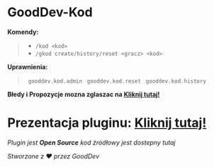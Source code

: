 # GoodDev-Kod

**Komendy:**
>  - `/kod <kod>`
>  - `/gkod create/history/reset <gracz> <kod>`

**Uprawnienia:**
> ` gooddev.kod.admin`
> ` gooddev.kod.reset`
> ` gooddev.kod.history`
> 
**Błedy i Propozycje mozna zglaszac na [Kliknij tutaj!](dc.gooddev.pl)**

# Prezentacja pluginu: [Kliknij tutaj!](soon)


*Plugin jest **Open Source** kod żródłowy jest dostepny tutaj*


*Stworzone z ❤️ przez GoodDev*
